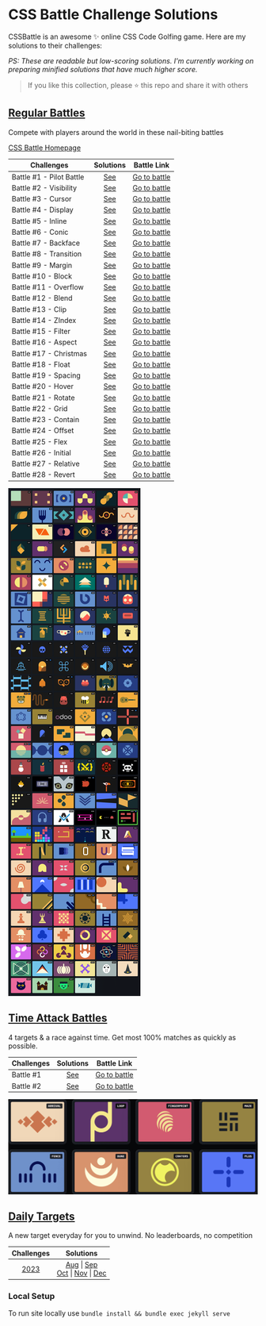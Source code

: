 # CSS Battle Challenge Solutions

CSSBattle is an awesome ✨ online CSS Code Golfing game. Here are my solutions to their challenges:

<em>PS: These are readable but low-scoring solutions. I'm currently working on preparing minified solutions that have much higher score.</em>

> If you like this collection, please ⭐️ this repo and share it with others

## [Regular Battles](/battles/README.md)

Compete with players around the world in these nail-biting battles

[CSS Battle Homepage](https://cssbattle.dev/battles)

| Challenges               |             Solutions              |                   Battle Link                   |
| ------------------------ | :--------------------------------: | :---------------------------------------------: |
| Battle #1 - Pilot Battle | [See](/battles/01-pilot-battle.md) | [Go to battle](https://cssbattle.dev/battle/1)  |
| Battle #2 - Visibility   |  [See](/battles/02-visibility.md)  | [Go to battle](https://cssbattle.dev/battle/2)  |
| Battle #3 - Cursor       |    [See](/battles/03-cursor.md)    | [Go to battle](https://cssbattle.dev/battle/3)  |
| Battle #4 - Display      |   [See](/battles/04-display.md)    | [Go to battle](https://cssbattle.dev/battle/4)  |
| Battle #5 - Inline       |    [See](/battles/05-inline.md)    | [Go to battle](https://cssbattle.dev/battle/5)  |
| Battle #6 - Conic        |    [See](/battles/06-conic.md)     | [Go to battle](https://cssbattle.dev/battle/6)  |
| Battle #7 - Backface     |   [See](/battles/07-backface.md)   | [Go to battle](https://cssbattle.dev/battle/7)  |
| Battle #8 - Transition   |  [See](/battles/08-transition.md)  | [Go to battle](https://cssbattle.dev/battle/8)  |
| Battle #9 - Margin       |    [See](/battles/09-margin.md)    | [Go to battle](https://cssbattle.dev/battle/9)  |
| Battle #10 - Block       |    [See](/battles/10-block.md)     | [Go to battle](https://cssbattle.dev/battle/10) |
| Battle #11 - Overflow    |   [See](/battles/11-overflow.md)   | [Go to battle](https://cssbattle.dev/battle/11) |
| Battle #12 - Blend       |    [See](/battles/12-blend.md)     | [Go to battle](https://cssbattle.dev/battle/12) |
| Battle #13 - Clip        |     [See](/battles/13-clip.md)     | [Go to battle](https://cssbattle.dev/battle/13) |
| Battle #14 - ZIndex      |    [See](/battles/14-zIndex.md)    | [Go to battle](https://cssbattle.dev/battle/14) |
| Battle #15 - Filter      |    [See](/battles/15-filter.md)    | [Go to battle](https://cssbattle.dev/battle/15) |
| Battle #16 - Aspect      |    [See](/battles/16-aspect.md)    | [Go to battle](https://cssbattle.dev/battle/16) |
| Battle #17 - Christmas   |  [See](/battles/17-christmas.md)   | [Go to battle](https://cssbattle.dev/battle/17) |
| Battle #18 - Float       |    [See](/battles/18-float.md)     | [Go to battle](https://cssbattle.dev/battle/18) |
| Battle #19 - Spacing     |   [See](/battles/19-spacing.md)    | [Go to battle](https://cssbattle.dev/battle/19) |
| Battle #20 - Hover       |    [See](/battles/20-hover.md)     | [Go to battle](https://cssbattle.dev/battle/20) |
| Battle #21 - Rotate      |    [See](/battles/21-rotate.md)    | [Go to battle](https://cssbattle.dev/battle/21) |
| Battle #22 - Grid        |     [See](/battles/22-grid.md)     | [Go to battle](https://cssbattle.dev/battle/22) |
| Battle #23 - Contain     |   [See](/battles/23-contain.md)    | [Go to battle](https://cssbattle.dev/battle/23) |
| Battle #24 - Offset      |    [See](/battles/24-offset.md)    | [Go to battle](https://cssbattle.dev/battle/24) |
| Battle #25 - Flex        |     [See](/battles/25-flex.md)     | [Go to battle](https://cssbattle.dev/battle/25) |
| Battle #26 - Initial     |   [See](/battles/26-initial.md)    | [Go to battle](https://cssbattle.dev/battle/26) |
| Battle #27 - Relative    |   [See](/battles/27-relative.md)   | [Go to battle](https://cssbattle.dev/battle/27) |
| Battle #28 - Revert      |    [See](/battles/28-revert.md)    | [Go to battle](https://cssbattle.dev/battle/28) |

![Battle Art](/assets/battles.png)

## [Time Attack Battles](/time-attack/index.md)

4 targets & a race against time. Get most 100% matches as quickly as possible.

| Challenges |               Solutions               |                            Battle Link                            |
| ---------- | :-----------------------------------: | :---------------------------------------------------------------: |
| Battle #1  | [See](/time-attack/01-time-attack.md) | [Go to battle](https://cssbattle.dev/battle/OzwOT17YcT3b8TbNevqv) |
| Battle #2  | [See](/time-attack/02-time-attack.md) | [Go to battle](https://cssbattle.dev/battle/9crk8153AW0QGM8Ne9Ty) |

![Battle Art](/assets/time-battles.png)

## [Daily Targets](https://cssbattle.dev/daily)

A new target everyday for you to unwind. No leaderboards, no competition

|              Challenges              |                                                                                       Solutions                                                                                        |
| :----------------------------------: | :------------------------------------------------------------------------------------------------------------------------------------------------------------------------------------: |
| [2023](/daily-targets/2023/index.md) | [Aug](/daily-targets/2023/aug.md) \| [Sep](/daily-targets/2023/sep.md) <br>[Oct](/daily-targets/2023/oct.md) \| [Nov](/daily-targets/2023/nov.md) \| [Dec](/daily-targets/2023/dec.md) |

### Local Setup

To run site locally use `bundle install && bundle exec jekyll serve`
